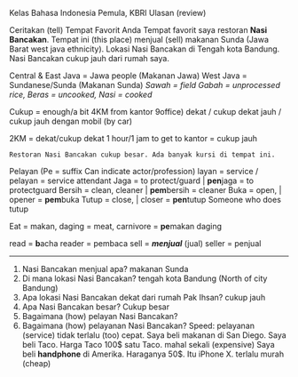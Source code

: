 Kelas Bahasa Indonesia Pemula, KBRI
Ulasan (review)

Ceritakan (tell) Tempat Favorit Anda
	Tempat favorit saya restoran **Nasi Bancakan**. Tempat ini (this place) menjual (sell) makanan Sunda (Jawa Barat west java ethnicity). Lokasi Nasi Bancakan di Tengah kota Bandung. Nasi Bancakan cukup jauh dari rumah saya.

Central & East Java = Jawa people (Makanan Jawa)
West Java = Sundanese/Sunda (Makanan Sunda)
*Sawah = field* 
*Gabah = unprocessed rice, Beras = uncooked, Nasi = cooked*

Cukup = enough/a bit
4KM from kantor 9office)
dekat / cukup dekat
jauh / cukup jauh
dengan mobil (by car)

2KM = dekat/cukup dekat
1 hour/1 jam to get to kantor = cukup jauh

	Restoran Nasi Bancakan cukup besar. Ada banyak kursi di tempat ini.
Pelayan 
(Pe = suffix Can indicate actor/profession) layan = service / pelayan = service attendant
Jaga = to protect/guard | **pen**jaga = to protectguard
Bersih = clean, cleaner  |  **pem**bersih = cleaner
Buka = open, | opener = **pem**buka
Tutup = close, | closer = **pen**tutup                   Someone who does tutup

Eat = makan, daging = meat,    carnivore = **pe**makan daging

read = **b**acha    reader = pembaca
sell = ***menjual*** (jual)      seller = penjual

---
1. Nasi Bancakan menjual apa?  makanan Sunda
2. Di mana lokasi Nasi Bancakan?   tengah kota Bandung  (North of city Bandung)
3. Apa lokasi Nasi Bancakan dekat dari rumah Pak Ihsan?   cukup jauh
4. Apa Nasi Bancakan besar?     Cukup besar
5. Bagaimana (how) pelayan Nasi Bancakan?        
6. Bagaimana (how) pelayanan Nasi Bancakan?
Speed: pelayanan (service) tidak terlalu (too) cepat.
Saya beli makanan di San Diego. Saya beli Taco. Harga Taco 100$ satu Taco.
	mahal sekali   (expensive)
Saya beli **handphone** di Amerika. Haraganya 50$. Itu iPhone X.
	terlalu murah   (cheap)